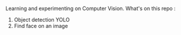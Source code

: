 Learning and experimenting on Computer Vision.
What's on this repo :
1. Object detection YOLO
2. Find face on an image
